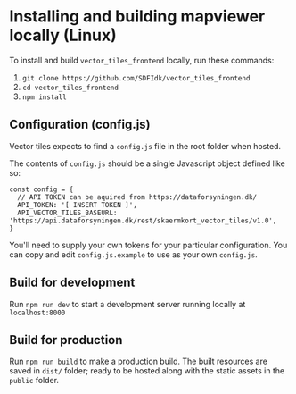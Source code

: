 # Installing and building mapviewer locally (Linux)

To install and build `vector_tiles_frontend` locally, run these commands:

1. `git clone https://github.com/SDFIdk/vector_tiles_frontend`
2. `cd vector_tiles_frontend`
3. `npm install`

## Configuration (config.js)
Vector tiles expects to find a `config.js` file in the root folder when hosted.

The contents of `config.js` should be a single Javascript object defined like so:
```
const config = {
  // API TOKEN can be aquired from https://dataforsyningen.dk/
  API_TOKEN: '[ INSERT TOKEN ]',
  API_VECTOR_TILES_BASEURL: 'https://api.dataforsyningen.dk/rest/skaermkort_vector_tiles/v1.0',
}
```
You'll need to supply your own tokens for your particular configuration.
You can copy and edit `config.js.example` to use as your own `config.js`.

## Build for development
Run `npm run dev` to start a development server running locally at `localhost:8000`

## Build for production
Run `npm run build` to make a production build. The built resources are saved in `dist/` folder; ready to be hosted along with the static assets in the `public` folder.
